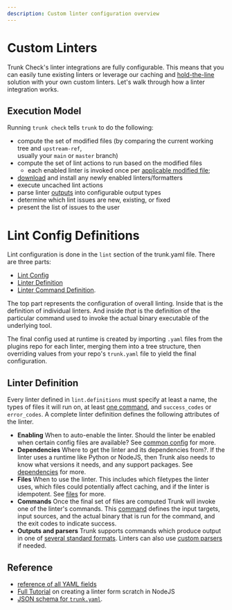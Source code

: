 ```yaml
---
description: Custom linter configuration overview
---
```


# Custom Linters

Trunk Check's linter integrations are fully configurable. This means that you can easily tune 
existing linters or leverage our caching and
[hold-the-line](../../reference/under-the-hood.md#hold-the-line) 
solution with your own custom linters. Let's walk through how a linter
integration works.


## Execution Model

Running `trunk check` tells `trunk` to do the following:

* compute the set of modified files (by comparing the current working tree and `upstream-ref`,\
  usually your `main` or `master` branch)
* compute the set of lint actions to run based on the modified files
  * each enabled linter is invoked once per [applicable modified file](./files.md#applicable-filetypes);
* [download](./dependencies.md) and install any newly enabled linters/formatters
* execute uncached lint actions
* parse linter [outputs](./output-types.md) into configurable output types
* determine which lint issues are new, existing, or fixed
* present the list of issues to the user


# Lint Config Definitions

Lint configuration is done in the `lint` section of the trunk.yaml file. There are three parts:

* [Lint Config](./lint-config.md)
* [Linter Definition](./linter-definition.md)
* [Linter Command Definition](./command-definition.md).

The top part represents the configuration of overall linting. Inside that
is the definition of individual linters. And inside *that* is the definition of the particular
command used to invoke the actual binary executable of the underlying tool.

The final config used at runtime is created by importing `.yaml` files from the plugins
repo for each linter, merging them into a tree structure, then overriding values
from your repo's `trunk.yaml` file to yield the final configuration.

## Linter Definition

Every linter defined in `lint.definitions` must specify at least a name, the types of files it 
will run on, at least [one command](commands.md), and `success_codes` or `error_codes`. A complete linter 
definition defines the following attributes of the linter.

* **Enabling** When to auto-enable the linter. Should the linter be enabled when certain
config files are available? See [common config](common.md) for more.
* **Dependencies** Where to get the linter and its dependencies from?. If the linter uses a runtime like Python or NodeJS, then Trunk also needs to know what versions it needs, and any support packages. See [dependencies](dependencies.md) for more.
* **Files** When to use the linter. This includes which filetypes the linter
uses, which files could potentially affect caching, and if the linter
is idempotent. See [files](files.md) for more.
* **Commands** Once the final set of files are computed Trunk will invoke one of
the linter's commands. This [command](commands.md) defines the input targets,
input sources, and the actual binary that is run for the command, and the exit codes to indicate success.
* **Outputs and parsers** Trunk supports commands which produce output in one of [several
standard formats](output-types.md#output-types). Linters can
also use [custom parsers](custom-parsers.md) if needed. 



## Reference

* [reference of all YAML fields](reference.md)
* [Full Tutorial](https://trunk.io/blog/integrating-your-own-custom-tools-with-trunk-check) on creating a linter form scratch in NodeJS
* [JSON schema for `trunk.yaml`](https://static.trunk.io/pub/trunk-yaml-schema.json).

